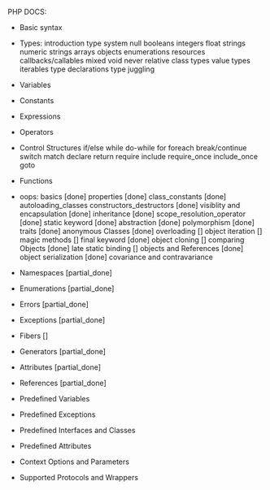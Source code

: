 PHP DOCS:

- Basic syntax

- Types:
introduction
type system
null
booleans
integers
float
strings
numeric strings
arrays
objects
enumerations
resources
callbacks/callables
mixed
void
never
relative class types
value types
iterables
type declarations
type juggling

- Variables
- Constants
- Expressions
- Operators

- Control Structures
if/else
while
do-while
for
foreach
break/continue
switch
match
declare
return
require
include
require_once
include_once
goto

- Functions

- oops:
basics [done]
properties [done]
class_constants [done]
autoloading_classes
constructors_destructors [done]
visiblity and encapsulation [done]
inheritance [done]
scope_resolution_operator [done]
static keyword [done]
abstraction [done]
polymorphism [done]
traits [done]
anonymous Classes [done]
overloading []
object iteration []
magic methods []
final keyword [done]
object cloning []
comparing Objects [done]
late static binding []
objects and References [done]
object serialization [done]
covariance and contravariance

- Namespaces [partial_done]
- Enumerations [partial_done]
- Errors [partial_done]
- Exceptions [partial_done]
- Fibers []
- Generators [partial_done]
- Attributes [partial_done]
- References [partial_done]

- Predefined Variables
- Predefined Exceptions
- Predefined Interfaces and Classes
- Predefined Attributes

- Context Options and Parameters
- Supported Protocols and Wrappers